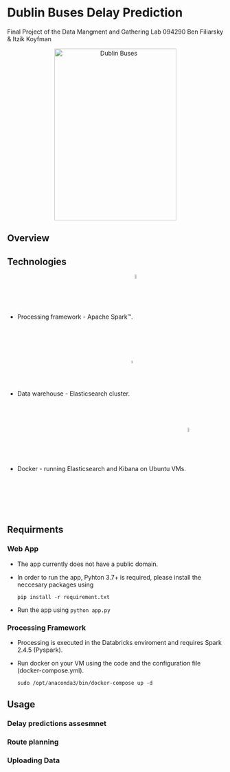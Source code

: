 # Dublin Buses Delay Prediction 
 Final Project of the Data Mangment and Gathering Lab 094290
 Ben Filiarsky & Itzik Koyfman
<p align='center'>
<img src=https://user-images.githubusercontent.com/74211354/105638890-fb00f900-5e7d-11eb-9042-6d9230babc37.jpg width=75% height=400px alt='Dublin Buses'></img>
</p>

## Overview


## Technologies

* Processing framework - Apache Spark™.
<img src=https://upload.wikimedia.org/wikipedia/commons/thumb/f/f3/Apache_Spark_logo.svg/1200px-Apache_Spark_logo.svg.png width=5% height=5% align='center' style="padding-bottom:6px" alt='Docker'></img>
* Data warehouse - Elasticsearch cluster.
<img src=https://www.elastic.co/static-res/images/elastic-logo-200.png width=4% height=4% align='center' padding-left=2% alt='Docker'></img>
* Docker - running Elasticsearch and Kibana on Ubuntu VMs.
<img src=https://pbs.twimg.com/profile_images/1273307847103635465/lfVWBmiW_400x400.png width=5% height=5% align='center' padding-left=2% alt='Docker'></img>

## Requirments

### Web App
* The app currently does not have a public domain.
* In order to run the app, Pyhton 3.7+ is required, please install the neccesary packages using 

    ```pip install -r requirement.txt```
* Run the app using ```python app.py```

### Processing Framework
* Processing is executed in the Databricks enviroment and requires Spark 2.4.5 (Pyspark).
* Run docker on your VM using the code and the configuration file (docker-compose.yml).

    ```sudo /opt/anaconda3/bin/docker-compose up -d```

## Usage

### Delay predictions assesmnet

### Route planning

### Uploading Data
